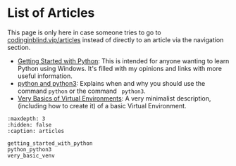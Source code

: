 # List of Articles 

This page is only here in case someone tries to go to
[codinginblind.vip/articles](index.md)
instead of directly to an article via the navigation section.

* [Getting Started with Python](getting_started_with_python.md): 
  This is intended for anyone wanting to learn Python using Windows.
  It's filled with my opinions and links with more useful information.
* [python and python3](python_python3.md):
  Explains when and why you should use the command ``` python ``` or the command ``` python3```.
* [Very Basics of Virtual Environments](very_basic_venv.md):
  A very minimalist description, (including how to create it) of a basic Virtual Environment.

``` {toctree}
:maxdepth: 3
:hidden: false
:caption: articles

getting_started_with_python
python_python3
very_basic_venv
```
